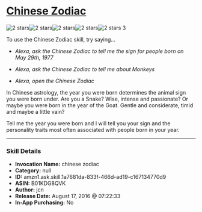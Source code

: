# [Chinese Zodiac](http://alexa.amazon.com/#skills/amzn1.ask.skill.1a7681da-833f-466d-ad19-c167134770d9)
![2 stars](../../images/ic_star_black_18dp_1x.png)![2 stars](../../images/ic_star_black_18dp_1x.png)![2 stars](../../images/ic_star_border_black_18dp_1x.png)![2 stars](../../images/ic_star_border_black_18dp_1x.png)![2 stars](../../images/ic_star_border_black_18dp_1x.png) 3

To use the Chinese Zodiac skill, try saying...

* *Alexa, ask the Chinese Zodiac to tell me the sign for people born on May 29th, 1977*

* *Alexa, ask the Chinese Zodiac to tell me about Monkeys*

* *Alexa, open the Chinese Zodiac*

In Chinese astrology, the year you were born determines the animal sign you were born under. Are you a Snake? Wise, intense and passionate? Or maybe you were born in the year of the Goat. Gentle and considerate, timid and maybe a little vain?

Tell me the year you were born and I will tell you your sign and the personality traits most often associated with people born in your year.

***

### Skill Details

* **Invocation Name:** chinese zodiac
* **Category:** null
* **ID:** amzn1.ask.skill.1a7681da-833f-466d-ad19-c167134770d9
* **ASIN:** B01KDG8QVK
* **Author:** jcn
* **Release Date:** August 17, 2016 @ 07:22:33
* **In-App Purchasing:** No
